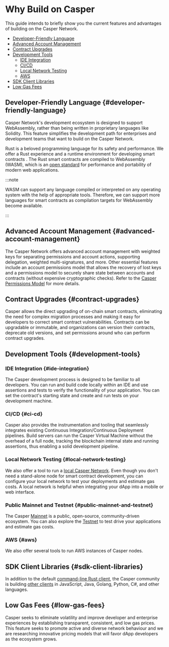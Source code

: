 # Why Build on Casper

This guide intends to briefly show you the current features and advantages of building on the Casper Network.

- [Developer-Friendly Language](#developer-friendly-language)
- [Advanced Account Management](#advanced-account-management)
- [Contract Upgrades](#contract-upgrades)
- [Development Tools](#development-tools)
   - [IDE Integration](#ide-integration)
   - [CI/CD](#ci-cd)
   - [Local Network Testing](#local-network-testing)
   - [AWS](#aws)
- [SDK Client Libraries](#sdk-client-libraries)
- [Low Gas Fees](#low-gas-fees)

## Developer-Friendly Language {#developer-friendly-language}
Casper Network's development ecosystem is designed to support WebAssembly, rather than being written in proprietary languages like Solidity. This feature simplifies the development path for enterprises and development teams that want to build on the Casper Network.

Rust is a beloved programming language for its safety and performance. We offer a Rust experience and a runtime environment for developing smart contracts . The Rust smart contracts are compiled to WebAssembly (WASM), which is an [open standard](https://en.wikipedia.org/wiki/Open_standard) for performance and portability of modern web applications. 

:::note

WASM can support any language compiled or interpreted on any operating system with the help of appropriate tools. Therefore, we can support more languages for smart contracts as compilation targets for WebAssembly become available.  

:::

## Advanced Account Management {#advanced-account-management}
The Casper Network offers advanced account management with weighted keys for separating permissions and account actions, supporting delegation, weighted multi-signatures, and more. Other essential features include an account permissions model that allows the recovery of lost keys and a permissions model to securely share state between accounts and contracts (without expensive cryptographic checks). Refer to the [Casper Permissions Model](https://casper.network/docs/design/accounts#accounts-permissions) for more details.

## Contract Upgrades {#contract-upgrades}
Casper allows the direct upgrading of on-chain smart contracts, eliminating the need for complex migration processes and making it easy for developers to correct smart contract vulnerabilities. Contracts can be upgradable or immutable,  and organizations can version their contracts, deprecate old versions, and set permissions around who can perform contract upgrades. 

## Development Tools {#development-tools}

### IDE Integration {#ide-integration}

The Casper development process is designed to be familiar to all developers. You can run and build code locally within an IDE and use assertions and tests to verify the functionality of your application. You can set the contract's starting state and create and run tests on your development machine. 


### CI/CD {#ci-cd}

Casper also provides the instrumentation and tooling that seamlessly integrates existing Continuous Integration/Continuous Deployment pipelines. Build servers can run the Casper Virtual Machine without the overhead of a full node, tracking the blockchain internal state and running assertions, thus enabling a solid development pipeline.

### Local Network Testing {#local-network-testing}
We also offer a tool to run a [local Casper Network](https://casper.network/docs/dapp-dev-guide/setup-nctl). Even though you don't need a stand-alone node for smart contract development, you can configure your local network to test your deployments and estimate gas costs. A local network is helpful when integrating your dApp into a mobile or web interface.

### Public Mainnet and Testnet {#public-mainnet-and-testnet}
The Casper [Mainnet](https://cspr.live) is a public, open-source, community-driven ecosystem. You can also explore the [Testnet](https://testnet.cspr.live) to test drive your applications and estimate gas costs.

### AWS {#aws}
We also offer several tools to run AWS instances of Casper nodes.

## SDK Client Libraries {#sdk-client-libraries}
In addition to the default [command-line Rust client](https://casper.network/docs/workflow/setup#the-casper-command-line-client), the Casper community is building [other clients](https://casper.network/docs/sdk) in JavaScript, Java, Golang, Python, C#, and other languages. 

## Low Gas Fees {#low-gas-fees}
Casper seeks to eliminate volatility and improve developer and enterprise experiences by establishing transparent, consistent, and low gas prices. This feature seeks to promote active and diverse network behaviour and we are researching innovative pricing models that will favor dApp developers as the ecosystem grows.
